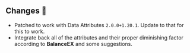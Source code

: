 ## Changes 🌽
- Patched to work with Data Attributes `2.0.0+1.20.1`. Update to that for this to work.
- Integrate back all of the attributes and their proper diminishing factor according to **BalanceEX** and some suggestions.